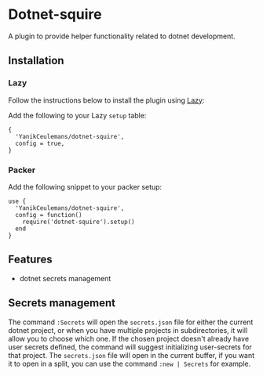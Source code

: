 # Dotnet-squire
A plugin to provide helper functionality related to dotnet development.
## Installation
### Lazy
Follow the instructions below to install the plugin using [Lazy](https://github.com/folke/lazy.nvim):

Add the following to your Lazy `setup` table:
```
{
  'YanikCeulemans/dotnet-squire',
  config = true,
}
```

### Packer
Add the following snippet to your packer setup:
```
use {
  'YanikCeulemans/dotnet-squire',
  config = function()
    require('dotnet-squire').setup()
  end
}
```

## Features
- dotnet secrets management

## Secrets management
The command `:Secrets` will open the `secrets.json` file for either the current dotnet project, or when you have multiple projects in subdirectories, it will allow you to choose which one. If the chosen project doesn't already have user secrets defined, the command will suggest initializing user-secrets for that project. The `secrets.json` file will open in the current buffer, if you want it to open in a split, you can use the command `:new | Secrets` for example.

